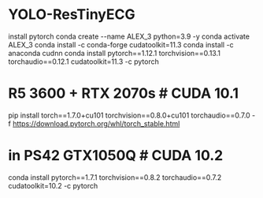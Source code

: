 # YOLO-ResTinyECG

install pytorch
conda create --name ALEX_3 python=3.9 -y
conda activate ALEX_3
conda install -c conda-forge cudatoolkit=11.3
conda install -c anaconda cudnn
conda install pytorch==1.12.1 torchvision==0.13.1 torchaudio==0.12.1 cudatoolkit=11.3 -c pytorch

# R5 3600 + RTX 2070s # CUDA 10.1
pip install torch==1.7.0+cu101 torchvision==0.8.0+cu101 torchaudio==0.7.0 -f https://download.pytorch.org/whl/torch_stable.html

# in PS42 GTX1050Q # CUDA 10.2
conda install pytorch==1.7.1 torchvision==0.8.2 torchaudio==0.7.2 cudatoolkit=10.2 -c pytorch
